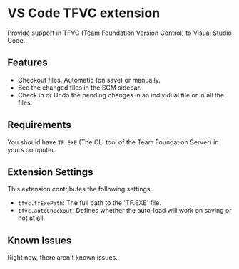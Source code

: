 # VS Code TFVC extension

Provide support in TFVC (Team Foundation Version Control) to Visual Studio Code.

## Features

- Checkout files, Automatic (on save) or manually.
- See the changed files in the SCM sidebar.
- Check in or Undo the pending changes in an individual file or in all the files.

## Requirements

You should have `TF.EXE` (The CLI tool of the Team Foundation Server) in yours computer.

## Extension Settings

This extension contributes the following settings:

* `tfvc.tfExePath`: The full path to the 'TF.EXE' file.
* `tfvc.autoCheckout`: Defines whether the auto-load will work on saving or not at all.

## Known Issues

Right now, there aren't known issues.

